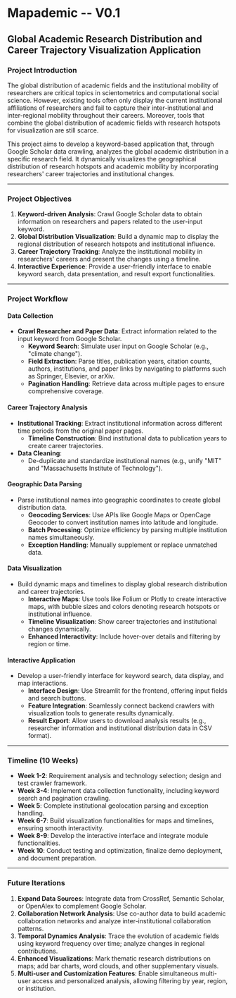 # Mapademic -- V0.1

## Global Academic Research Distribution and Career Trajectory Visualization Application

### Project Introduction
The global distribution of academic fields and the institutional mobility of researchers are critical topics in scientometrics and computational social science. However, existing tools often only display the current institutional affiliations of researchers and fail to capture their inter-institutional and inter-regional mobility throughout their careers. Moreover, tools that combine the global distribution of academic fields with research hotspots for visualization are still scarce.

This project aims to develop a keyword-based application that, through Google Scholar data crawling, analyzes the global academic distribution in a specific research field. It dynamically visualizes the geographical distribution of research hotspots and academic mobility by incorporating researchers' career trajectories and institutional changes.

---

### Project Objectives
1. **Keyword-driven Analysis**: Crawl Google Scholar data to obtain information on researchers and papers related to the user-input keyword.
2. **Global Distribution Visualization**: Build a dynamic map to display the regional distribution of research hotspots and institutional influence.
3. **Career Trajectory Tracking**: Analyze the institutional mobility in researchers' careers and present the changes using a timeline.
4. **Interactive Experience**: Provide a user-friendly interface to enable keyword search, data presentation, and result export functionalities.

---

### Project Workflow

#### Data Collection
- **Crawl Researcher and Paper Data**: Extract information related to the input keyword from Google Scholar.
  - **Keyword Search**: Simulate user input on Google Scholar (e.g., "climate change").
  - **Field Extraction**: Parse titles, publication years, citation counts, authors, institutions, and paper links by navigating to platforms such as Springer, Elsevier, or arXiv.
  - **Pagination Handling**: Retrieve data across multiple pages to ensure comprehensive coverage.

#### Career Trajectory Analysis
- **Institutional Tracking**: Extract institutional information across different time periods from the original paper pages.
  - **Timeline Construction**: Bind institutional data to publication years to create career trajectories.
- **Data Cleaning**:
  - De-duplicate and standardize institutional names (e.g., unify "MIT" and "Massachusetts Institute of Technology").

#### Geographic Data Parsing
- Parse institutional names into geographic coordinates to create global distribution data.
  - **Geocoding Services**: Use APIs like Google Maps or OpenCage Geocoder to convert institution names into latitude and longitude.
  - **Batch Processing**: Optimize efficiency by parsing multiple institution names simultaneously.
  - **Exception Handling**: Manually supplement or replace unmatched data.

#### Data Visualization
- Build dynamic maps and timelines to display global research distribution and career trajectories.
  - **Interactive Maps**: Use tools like Folium or Plotly to create interactive maps, with bubble sizes and colors denoting research hotspots or institutional influence.
  - **Timeline Visualization**: Show career trajectories and institutional changes dynamically.
  - **Enhanced Interactivity**: Include hover-over details and filtering by region or time.

#### Interactive Application
- Develop a user-friendly interface for keyword search, data display, and map interactions.
  - **Interface Design**: Use Streamlit for the frontend, offering input fields and search buttons.
  - **Feature Integration**: Seamlessly connect backend crawlers with visualization tools to generate results dynamically.
  - **Result Export**: Allow users to download analysis results (e.g., researcher information and institutional distribution data in CSV format).

---

### Timeline (10 Weeks)
- **Week 1-2**: Requirement analysis and technology selection; design and test crawler framework.
- **Week 3-4**: Implement data collection functionality, including keyword search and pagination crawling.
- **Week 5**: Complete institutional geolocation parsing and exception handling.
- **Week 6-7**: Build visualization functionalities for maps and timelines, ensuring smooth interactivity.
- **Week 8-9**: Develop the interactive interface and integrate module functionalities.
- **Week 10**: Conduct testing and optimization, finalize demo deployment, and document preparation.

---

### Future Iterations
1. **Expand Data Sources**: Integrate data from CrossRef, Semantic Scholar, or OpenAlex to complement Google Scholar.
2. **Collaboration Network Analysis**: Use co-author data to build academic collaboration networks and analyze inter-institutional collaboration patterns.
3. **Temporal Dynamics Analysis**: Trace the evolution of academic fields using keyword frequency over time; analyze changes in regional contributions.
4. **Enhanced Visualizations**: Mark thematic research distributions on maps; add bar charts, word clouds, and other supplementary visuals.
5. **Multi-user and Customization Features**: Enable simultaneous multi-user access and personalized analysis, allowing filtering by year, region, or institution.
